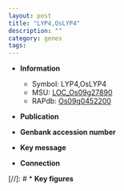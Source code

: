 ```yaml
---
layout: post
title: "LYP4,OsLYP4"
description: ""
category: genes
tags: 
---
```


* **Information**  
    + Symbol: LYP4,OsLYP4  
    + MSU: [LOC_Os09g27890](http://rice.uga.edu/cgi-bin/ORF_infopage.cgi?orf=LOC_Os09g27890)  
    + RAPdb: [Os09g0452200](http://rapdb.dna.affrc.go.jp/viewer/gbrowse_details/irgsp1?name=Os09g0452200)  

* **Publication**  

* **Genbank accession number**  

* **Key message**  

* **Connection**  

[//]: # * **Key figures**  


